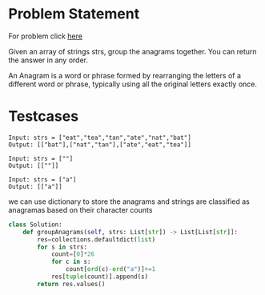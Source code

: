 # Problem Statement
For problem click [here](https://leetcode.com/problems/group-anagrams/description/)

Given an array of strings strs, group the anagrams together. You can return the answer in any order.

An Anagram is a word or phrase formed by rearranging the letters of a different word or phrase, typically using all the original letters exactly once.
# Testcases
```
Input: strs = ["eat","tea","tan","ate","nat","bat"]
Output: [["bat"],["nat","tan"],["ate","eat","tea"]]
```
```
Input: strs = [""]
Output: [[""]]
```
```
Input: strs = ["a"]
Output: [["a"]]
```
we can use dictionary to store the anagrams and strings are classified as anagramas based on their character counts
```python
class Solution:
    def groupAnagrams(self, strs: List[str]) -> List[List[str]]:
        res=collections.defaultdict(list)
        for s in strs:
            count=[0]*26
            for c in s:
                count[ord(c)-ord("a")]+=1
            res[tuple(count)].append(s)
        return res.values()
  ```
